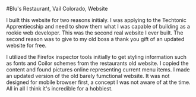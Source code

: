 #Blu's Restaurant, Vail Colorado, Website

I built this website for two reasons initialy.  I was applying to the Techtonic Apprentiecship and need to show them what I was capable of building as a rookie web developer.  This was the second real website I ever built. The second reason was to give to my old boss a thank you gift of an updated website for free.

I utilized the Firefox inspector tools initially to get styling information such as fonts and Coilor schemes from the restaurants old website.  I copied the content and found pictures online representing current menu items.  I made an updated version of the old barely fumctional website.  It was not designed for mobile browser first, a concept I was not aware of at the time.  All in all I think it's incredible for a hobbiest.
